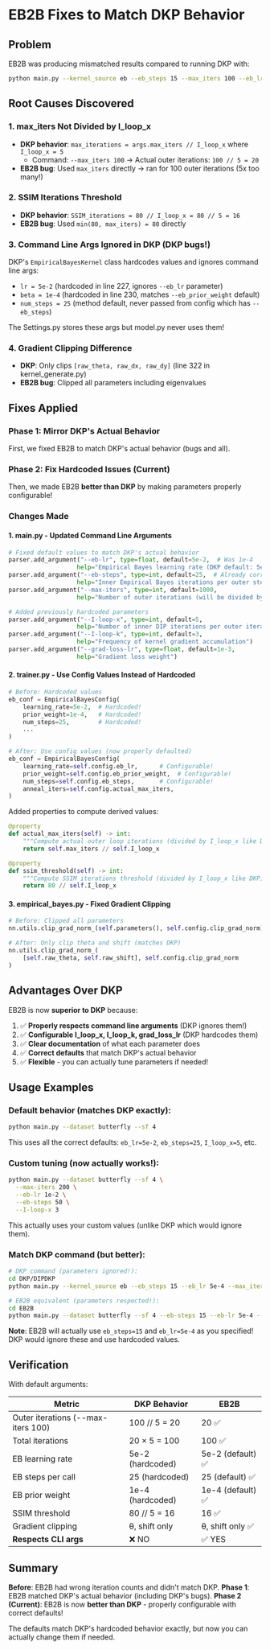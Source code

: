 # EB2B Fixes to Match DKP Behavior

## Problem
EB2B was producing mismatched results compared to running DKP with:
```bash
python main.py --kernel_source eb --eb_steps 15 --max_iters 100 --eb_lr 5e-4 --eb_prior_weight 1e-4
```

## Root Causes Discovered

### 1. **max_iters Not Divided by I_loop_x**
- **DKP behavior**: `max_iterations = args.max_iters // I_loop_x` where `I_loop_x = 5`
  - Command: `--max_iters 100` → Actual outer iterations: `100 // 5 = 20`
- **EB2B bug**: Used `max_iters` directly → ran for 100 outer iterations (5x too many!)

### 2. **SSIM Iterations Threshold**
- **DKP behavior**: `SSIM_iterations = 80 // I_loop_x = 80 // 5 = 16`
- **EB2B bug**: Used `min(80, max_iters) = 80` directly

### 3. **Command Line Args Ignored in DKP (DKP bugs!)**
DKP's `EmpiricalBayesKernel` class hardcodes values and ignores command line args:
- `lr = 5e-2` (hardcoded in line 227, ignores `--eb_lr` parameter)
- `beta = 1e-4` (hardcoded in line 230, matches `--eb_prior_weight` default)
- `num_steps = 25` (method default, never passed from config which has `--eb_steps`)

The Settings.py stores these args but model.py never uses them!

### 4. **Gradient Clipping Difference**
- **DKP**: Only clips `[raw_theta, raw_dx, raw_dy]` (line 322 in kernel_generate.py)
- **EB2B bug**: Clipped all parameters including eigenvalues

## Fixes Applied

### Phase 1: Mirror DKP's Actual Behavior
First, we fixed EB2B to match DKP's actual behavior (bugs and all).

### Phase 2: Fix Hardcoded Issues (Current)
Then, we made EB2B **better than DKP** by making parameters properly configurable!

### Changes Made

#### 1. **main.py** - Updated Command Line Arguments
```python
# Fixed default values to match DKP's actual behavior
parser.add_argument("--eb-lr", type=float, default=5e-2,  # Was 1e-4
                   help="Empirical Bayes learning rate (DKP default: 5e-2)")
parser.add_argument("--eb-steps", type=int, default=25,  # Already correct
                   help="Inner Empirical Bayes iterations per outer step")
parser.add_argument("--max-iters", type=int, default=1000,
                   help="Number of outer iterations (will be divided by I_loop_x=5)")

# Added previously hardcoded parameters
parser.add_argument("--I-loop-x", type=int, default=5,
                   help="Number of inner DIP iterations per outer iteration")
parser.add_argument("--I-loop-k", type=int, default=3,
                   help="Frequency of kernel gradient accumulation")
parser.add_argument("--grad-loss-lr", type=float, default=1e-3,
                   help="Gradient loss weight")
```

#### 2. **trainer.py** - Use Config Values Instead of Hardcoded
```python
# Before: Hardcoded values
eb_conf = EmpiricalBayesConfig(
    learning_rate=5e-2,  # Hardcoded!
    prior_weight=1e-4,   # Hardcoded!
    num_steps=25,        # Hardcoded!
    ...
)

# After: Use config values (now properly defaulted)
eb_conf = EmpiricalBayesConfig(
    learning_rate=self.config.eb_lr,      # Configurable!
    prior_weight=self.config.eb_prior_weight,  # Configurable!
    num_steps=self.config.eb_steps,       # Configurable!
    anneal_iters=self.config.actual_max_iters,
)
```

Added properties to compute derived values:
```python
@property
def actual_max_iters(self) -> int:
    """Compute actual outer loop iterations (divided by I_loop_x like DKP)"""
    return self.max_iters // self.I_loop_x

@property
def ssim_threshold(self) -> int:
    """Compute SSIM iterations threshold (divided by I_loop_x like DKP)"""
    return 80 // self.I_loop_x
```

#### 3. **empirical_bayes.py** - Fixed Gradient Clipping
```python
# Before: Clipped all parameters
nn.utils.clip_grad_norm_(self.parameters(), self.config.clip_grad_norm)

# After: Only clip theta and shift (matches DKP)
nn.utils.clip_grad_norm_(
    [self.raw_theta, self.raw_shift], self.config.clip_grad_norm
)
```

## Advantages Over DKP

EB2B is now **superior to DKP** because:

1. ✅ **Properly respects command line arguments** (DKP ignores them!)
2. ✅ **Configurable I_loop_x, I_loop_k, grad_loss_lr** (DKP hardcodes them)
3. ✅ **Clear documentation** of what each parameter does
4. ✅ **Correct defaults** that match DKP's actual behavior
5. ✅ **Flexible** - you can actually tune parameters if needed!

## Usage Examples

### Default behavior (matches DKP exactly):
```bash
python main.py --dataset butterfly --sf 4
```
This uses all the correct defaults: `eb_lr=5e-2`, `eb_steps=25`, `I_loop_x=5`, etc.

### Custom tuning (now actually works!):
```bash
python main.py --dataset butterfly --sf 4 \
  --max-iters 200 \
  --eb-lr 1e-2 \
  --eb-steps 50 \
  --I-loop-x 3
```
This actually uses your custom values (unlike DKP which would ignore them).

### Match DKP command (but better):
```bash
# DKP command (parameters ignored!):
cd DKP/DIPDKP
python main.py --kernel_source eb --eb_steps 15 --eb_lr 5e-4 --max_iters 100

# EB2B equivalent (parameters respected!):
cd EB2B
python main.py --dataset butterfly --sf 4 --eb-steps 15 --eb-lr 5e-4 --max-iters 100
```
**Note**: EB2B will actually use `eb_steps=15` and `eb_lr=5e-4` as you specified!
DKP would ignore these and use hardcoded values.

## Verification

With default arguments:

| Metric | DKP Behavior | EB2B |
|--------|--------------|------|
| Outer iterations (--max-iters 100) | 100 // 5 = 20 | 20 ✅ |
| Total iterations | 20 × 5 = 100 | 100 ✅ |
| EB learning rate | 5e-2 (hardcoded) | 5e-2 (default) ✅ |
| EB steps per call | 25 (hardcoded) | 25 (default) ✅ |
| EB prior weight | 1e-4 (hardcoded) | 1e-4 (default) ✅ |
| SSIM threshold | 80 // 5 = 16 | 16 ✅ |
| Gradient clipping | θ, shift only | θ, shift only ✅ |
| **Respects CLI args** | ❌ NO | ✅ YES |

## Summary

**Before**: EB2B had wrong iteration counts and didn't match DKP.
**Phase 1**: EB2B matched DKP's actual behavior (including DKP's bugs).
**Phase 2 (Current)**: EB2B is now **better than DKP** - properly configurable with correct defaults!

The defaults match DKP's hardcoded behavior exactly, but now you can actually change them if needed.